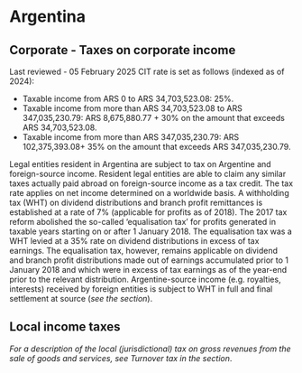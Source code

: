 # Argentina
## Corporate - Taxes on corporate income
Last reviewed - 05 February 2025
CIT rate is set as follows (indexed as of 2024):
  * Taxable income from ARS 0 to ARS 34,703,523.08: 25%.
  * Taxable income from more than ARS 34,703,523.08 to ARS 347,035,230.79: ARS 8,675,880.77 + 30% on the amount that exceeds ARS 34,703,523.08.
  * Taxable income from more than ARS 347,035,230.79: ARS 102,375,393.08+ 35% on the amount that exceeds ARS 347,035,230.79.


Legal entities resident in Argentina are subject to tax on Argentine and foreign-source income. Resident legal entities are able to claim any similar taxes actually paid abroad on foreign-source income as a tax credit. The tax rate applies on net income determined on a worldwide basis.
A withholding tax (WHT) on dividend distributions and branch profit remittances is established at a rate of 7% (applicable for profits as of 2018).
The 2017 tax reform abolished the so-called ‘equalisation tax’ for profits generated in taxable years starting on or after 1 January 2018. The equalisation tax was a WHT levied at a 35% rate on dividend distributions in excess of tax earnings. The equalisation tax, however, remains applicable on dividend and branch profit distributions made out of earnings accumulated prior to 1 January 2018 and which were in excess of tax earnings as of the year-end prior to the relevant distribution.
Argentine-source income (e.g. royalties, interests) received by foreign entities is subject to WHT in full and final settlement at source (_see the section_).
## Local income taxes
_For a description of the local (jurisdictional) tax on gross revenues from the sale of goods and services, see Turnover tax in the section_.
